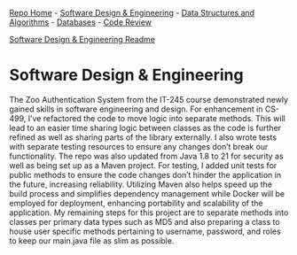 [Repo Home](README.md) - [Software Design & Engineering](../../enhanced_code/SDE_it245_zoo_auth/SDE.md) - [Data Structures and Algorithms](../../enhanced_code/DSALGO_cs260_binary_search_tree/ADS.md) - [Databases](../../enhanced_code/DB_cs340_animal_finder/DB.md) - [Code Review](../../CR.md)

[Software Design & Engineering Readme](./README.md)

<h1>Software Design & Engineering</h1>

The Zoo Authentication System from the IT-245 course demonstrated newly gained skills in software engineering and design. For enhancement in CS-499, I’ve refactored the code to move logic into separate methods. This will lead to an easier time sharing logic between classes as the code is further refined as well as sharing parts of the library externally. I also wrote tests with separate testing resources to ensure any changes don’t break our functionality.
The repo was also updated from Java 1.8 to 21 for security as well as being set up as a Maven project. For testing, I added unit tests for public methods to ensure the code changes don’t hinder the application in the future, increasing reliability. Utilizing Maven also helps speed up the build process and simplifies dependency management while Docker will be employed for deployment, enhancing portability and scalability of the application. My remaining steps for this project are to separate methods into classes per primary data types such as MD5 and also preparing a class to house user specific methods pertaining to username, password, and roles to keep our main.java file as slim as possible. 


